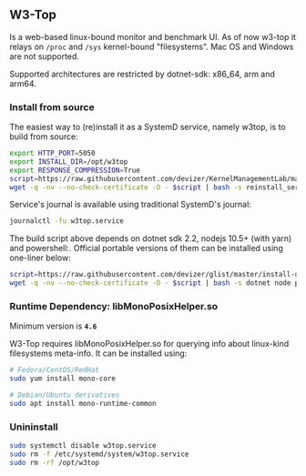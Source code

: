 ## W3-Top
Is a web-based linux-bound monitor and benchmark UI. As of now w3-top it relays on `/proc` and `/sys` kernel-bound "filesystems". Mac OS and Windows are not supported.

Supported architectures are restricted by dotnet-sdk: x86_64, arm and arm64.

### Install from source
The easiest way to (re)install it as a SystemD service, namely w3top, is to build from source:

```bash
export HTTP_PORT=5050
export INSTALL_DIR=/opt/w3top
export RESPONSE_COMPRESSION=True
script=https://raw.githubusercontent.com/devizer/KernelManagementLab/master/build-w3-dashboard.sh
wget -q -nv --no-check-certificate -O - $script | bash -s reinstall_service 
```

Service's journal is available using traditional SystemD's journal:

```bash
journalctl -fu w3top.service
```

The build script above depends on dotnet sdk 2.2, nodejs 10.5+ (with yarn) and powershell:. Official portable versions of them can be installed using one-liner below:
```bash
script=https://raw.githubusercontent.com/devizer/glist/master/install-dotnet-and-nodejs.sh
wget -q -nv --no-check-certificate -O - $script | bash -s dotnet node pwsh
```

### Runtime Dependency: libMonoPosixHelper.so
Minimum version is **`4.6`**

W3-Top requires libMonoPosixHelper.so for querying info about linux-kind filesystems meta-info. It can be installed using:

```bash
# Fedora/CentOS/RedHat
sudo yum install mono-core

# Debian/Ubuntu derivatives
sudo apt install mono-runtime-common
```

### Unininstall
```bash
sudo systemctl disable w3top.service
sudo rm -f /etc/systemd/system/w3top.service 
sudo rm -rf /opt/w3top
```
